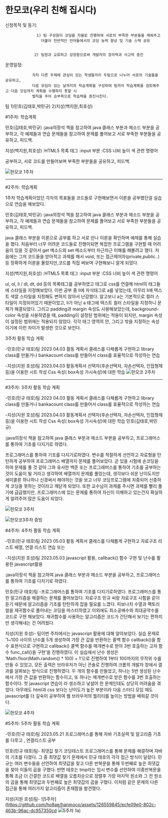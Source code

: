 # 한모코(우리 친해 집시다)

신청목적 및 동기: 

                  1) 팀 구성원이 코딩을 자율로 진행하여 서로의 부족한 부분들을 채워주고
                    더불어 전반적인 언어들에서의 코딩 능력 향상 및 기술 스택 공유
                    
                    
                 2) 팀원과 교류하고 성장함으로써 개발자의 창의력과 사고력 증진
                 
운영일정: 


                각자 다른 주제에 관심이 있는 학생들끼리 두팀으로 나누어 서로의 기술들을 공유하고, 
                다음 모임이 있는 날까지의 학습계획을 구성하여 팀끼리 학습계획을 검토해주고 다음 모임까지 계획을 수행하지 못할 시 
                벌칙을 주어 승부욕으로 학습력을 증진시킨다.
                
                
팀
1)민호(김태호,박민규)
2)지성(백지원,최호성)

#1주차:
학습계획

민호(김태호,박민규)
:java의정석 책을 참고하여 java 클래스 부분과 메소드 부분을 공부하고, 
각 예제들과 연습 문제들을 참고하여 
문제를 풀어보고 서로 부족한 부분들을 공유하고, 피드백.

지성(백지원,최호성)
:HTML5 목록 태그 :input 부분
:CSS 너비 높이 색 관련 명령어 

공부하고, 서로 코드를 만들어보며 부족한 부분들을 공유하고, 피드백.

![한모코 1주차](https://user-images.githubusercontent.com/126559845/226876920-fe8a9c66-b6d4-447a-8df9-b6e0a99acbd2.jpg)





--------------------------------------------------------------------------------------------------------------
#2주차:
학습계획

1주차 학습계획이었던 각자의 목표들을 코드들로 구현해보면서 이론을 공부했던걸 실습으로 연습을 해보았다.

민호(김태호,박민규)
:java의정석 책을 참고하여 java 클래스 부분과 메소드 부분을 공부하고, 
각 예제들과 연습 문제들을 참고하여 
문제를 풀어보고 서로 부족한 부분들을 공유하고, 피드백.

 java 클래스 부분을 이론으로 공부를 하고 서로 만나 이론을 확인하며 예제를 통해 실습을 했다. 처음부터 너무 어려운 코드들로
진행이되면 복잡한 프로그램을 구현할 때 어려움이 있을 것 같아서 get 메소드와 set 메소드부터 차근차근 이해를 해볼려고 했다.
처음에는 그저 코드들을 받아적고 과제를 해서 void, 또는 접근제어자(private,public..)등 정확하게 이론을 몰랐지만,코드를 직접
써보며 구현해보니 알게 되었다.



지성(백지원,최호성)
:HTML5 목록 태그 :input 부분
:CSS 너비 높이 색 관련 명령어

 ul, ol, li / dl, dt, dd 등의 목록태그를 공부하였고 <link> 태그로 css를 연결해 html의 태그들에 스타일을 지정해보았다. 이번 공부 중 li에 자식태그로 a를 넣었는데, 아무리 li에 텍스트 색깔 스타일을 지정해도 변하지 않아서 난감했다. 알고보니 a는 기본적으로  컬러 스타일이 지정되어있기 때문이었고, li가 아닌 a 태그에 텍스트 컬러 스타일을 지정하니 문제가 해결되었다. 그리고 padding과 margin 속성도 사용해보았는데, background-color 속성을 사용하였을 때, padding이 설정된 범위에는 적용이 되지만, margin 속성이 설정된 범위에는 적용되지 않았다. 각각 태그 영역의 안, 그리고 밖을 지정하는 속성이기에 이런 차이가 발생한 것으로 보인다. 


3주차 활동 학습 계획 


-민호(민규 태호)팀 2023 04.03 활동 계획서
클래스를 다채롭게 구현하고 library class를 만들거나 bankacount class를 만들어서 
class를 효율적으로 작성하는 연습

-지성(지원 호성)팀 2023.04.03 활동계획서
선택자(후손선택자, 자손선택자, 인접형제 등)을 이용한 시트 작성
Css 속성( box속성 가시속성)에 대한 학습
![한모코 2주차](https://user-images.githubusercontent.com/126559845/229127393-5f87e626-d57d-4770-ae5c-24ffff86619c.jpg)

--------------------------------------------------------------------------------------------------------------
#3주차:
3주차 활동 학습 계획



-민호(민규 태호)팀 2023 04.03 활동 계획서 클래스를 다채롭게 구현하고 library class를 만들거나 bankacount class를 만들어서 class를 효율적으로 작성하는 연습

-지성(지원 호성)팀 2023.04.03 활동계획서 선택자(후손선택자, 자손선택자, 인접형제 등)을 이용한 시트 작성 Css 속성( box속성 가시속성)에 대한 학습
민호(김태호,박민규)


:java의정석 책을 참고하여 java 클래스 부분과 메소드 부분을 공부하고, 프로그래머스를 통하여 기초를 다지기로 하였다. 


프로그래머스를 통하여 기초를 다지기로하였다.  변수를 적절하게 선언하고 자료형을 탄탄하게 공부하여 프로그래머스 배열까지 문제를 풀어보았다.
곧 있을 시험에 손코딩을 하여 문제를 풀 것 같아 그와 유사한 백준 또는 프로그래머스를 통하여 기초를 공부하는 것이 도움이 될 거라고 생각하여 배열까지 문제를 풀었는데,
생각보다 쉬운 난이도지만 세미콜론 하나하나 신경써서 해야하는 것을 보고 너무 코딩프로그램에 치중되어 신중하게 코딩을 못하는 것이라고 깨닫게 되었다. 또한 교수님이 과제를 주시면 
과제를 빨리 풀기에 급급했지만, 프로그래머스에 있는 문제를 통하여 자신이 이해하고 있는건지 확실하게 알려주어 많은 도움이 되었다.

![한모코 3주차](https://user-images.githubusercontent.com/126559845/230608810-cdf01430-858a-460e-8b7f-b93e23f32d76.jpg)

![한모코3주차 증빙](https://user-images.githubusercontent.com/126559845/230608776-6838fc48-4cac-4e2e-b1d7-0bb2d77dab53.png)

#4주차:
4주차 활동 학습 계획



-민호(민규 태호)팀 2023 05.03 활동 계획서 클래스를 다채롭게 구현하고 자료구조 리스트 배열, 연결 리스트 연습 또는 

-지성(지원 호성)팀 2023.05.03 javascript 활용, callback() 함수 구현 및 난수를 활용한 javascript활용


:java의정석 책을 참고하여 java 클래스 부분과 메소드 부분을 공부하고, 프로그래머스를 통하여 기초를 다지기로 하였다. 


민호(민규 태호)팀 -프로그래머스를 통하여 기초를 다지기로하였다.  프로그래머스를 통한 알고리즘을 해결하는 문제를 풀어보았다. 자료구조 민규 씨랑 자료구조
                  시험을 같이 듣기 때문에 알고리즘을 기초를 탄탄하게 잡을 필요를 느꼈다. 피보나치 수열과 팩토리얼을 재귀함수로 풀어내는 코딩을 
                  마스터하였고 이외에도 최소공배수와 최대공약수를 코드로 구현 해보았다. 재귀함수를 사용하는 알고리즘은 코드가 간단해서 보기는 편하지만
                  생각해내는 건 어려웠다.

지성(지원 호성)-  팀이번 주차에서는 javascript 활용에 대해 알아보았다. 실습 문제로 ‘1~100 사이의 난수를 5개 생성하여 가장 큰 값을 반환하는 콜백 함수 callback()을 함수 표현식으로 구현하고 callback() 콜백 함수를 매개변수로 받아 3번                       호출하는 고차 함수 func_call()을 구현’을 진행하였다. 이 실습에서 난수 생성은 ‘Math.floor(Math.random() * 100) + 1’으로 진행하여 1부터 100까지의 무작위 수를 만들 수 있었고, 모든 출력은 브라우저가 아닌 콘솔로 진행하여                    크롬의 개발자 창에서 결과를 살펴보는 방식으로 진행하였다. 두 개의 함수를 만들었고, 하나는 5번 생성된 난수에서 가장 큰 값을 반환하는 함수이고, 또 하나는 매개변수로 받은 함수를 3번 호출하는 함수이다. 첫 javascript 연습이                  라 생소하고 낯설어 한 문제인데도 상당히 어려움을 겪었다. 아무래도 html과 css 보다는 난이도가 높은 부분이라 다음 스터디 모임 때도 javascript를 더 깊숙이 공부하여 웹 브라우저의 퀄리티를 높이는 방법을 배워갈 것이다.

![한모코 4주차](https://user-images.githubusercontent.com/126559845/236720799-fad9ea99-81a8-4784-8aa7-7f1562731355.jpg)


#5주차:
5주차 활동 학습 계획

-민호(민규 태호)팀 2023.05.21 프로그래머스를 통해 자바 기초실력 및 알고리즘 기초를 다루고 , 연결리스트 공부 


민호(민규 태호)팀-
최댓값 찾기
코딩테스트 프로그래머스를 통해 문제를 해결하며 자바의 기초를 다졌다.
그 중 최댓값 찾기 문제에서 민규 태호의 각각 접근 방식이 달랐다.
민규는 여러 변수들을 선언하여 최댓값을 찾고 다른 반복문을 통해 두번째로 높은 최댓값을 찾아
이들의 곱을 구했다.
반면 태호는 tmp라는 임시 변수를 선언하여 이중반복문을 통해 조금 더 간결한 코드로
배열을 오름차순으로 정렬후 가장 마지막 원소와 그 전 원소의 곱을 통해
최댓값과 두번째로 높은 최댓갑의 곱을 구했다.
이처럼 같은 문제의 다른 접근을 통해 여러가지 알고리즘이 존재함을 발견했다.

지성(지원 호성)팀-
![5주차](https://github.com/ho8ae/hanmoco/assets/126559845/ecfe09e0-802c-463b-96ac-dc957350cd
![5주차](https://github.com/ho8ae/hanmoco/assets/126559845/9efc3564-fc85-494d-9e39-e6c3188a5b70)
1a)
